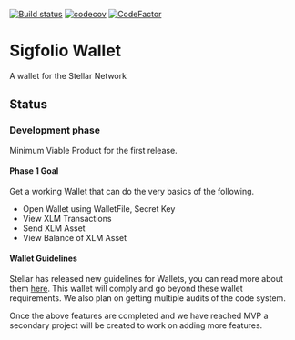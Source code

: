 [![Build status](https://ci.appveyor.com/api/projects/status/3e9qmpopvkdk8935?svg=true)](https://ci.appveyor.com/project/elucidsoft/sigfoliowallet)
[![codecov](https://codecov.io/gh/elucidsoft/sigfoliowallet/branch/master/graph/badge.svg)](https://codecov.io/gh/elucidsoft/sigfoliowallet)
[![CodeFactor](https://www.codefactor.io/repository/github/elucidsoft/sigfoliowallet/badge)](https://www.codefactor.io/repository/github/elucidsoft/sigfoliowallet)

# Sigfolio Wallet
A wallet for the Stellar Network

## Status
### Development phase

Minimum Viable Product for the first release.

#### Phase 1 Goal
Get a working Wallet that can do the very basics of the following.

- Open Wallet using WalletFile, Secret Key
- View XLM Transactions
- Send XLM Asset
- View Balance of XLM Asset

#### Wallet Guidelines
Stellar has released new guidelines for Wallets, you can read more about them [here](
https://www.stellar.org/lumens/wallets/wallet-listing-guidelines/#completeguidelines).  This wallet will comply and go beyond these wallet requirements.  We also plan on getting multiple audits of the code system. 


Once the above features are completed and we have reached MVP a secondary project will be created to work on adding more features.



